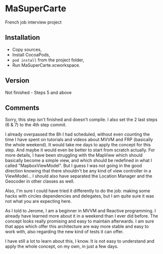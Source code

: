 # MaSuperCarte
French job interview project

## Installation
- Copy sources,
- Install CocoaPods,
- `pod install` from the project folder,
- Run MaSuperCarte.xcworkspace.

## Version
Not finished - Steps 5 and above

## Comments
Sorry, this step isn't finished and doesn't compile. I also set the 2 last steps (6 & 7) to the 4th step commit.

I already overpassed the 8h I had scheduled, without even counting the time I have spent on tutorials and videos about MVVM and FRP (basically the whole weekend).
It would take me days to apply the concept for this step. And maybe it would even be better to start from scratch actually. For more details, I have been struggling with the MapView which should basically become a simple view, and which should be redefined in what I called "MapboxViewModel". But I guess I was not going in the good direction knowing that there shouldn't be any kind of view controller in a ViewModel... I should also have separated the Location Manager and the Geocoder in other classes as well.

Also, I'm sure I could have tried it differently to do the job: making some hacks with circles dependencies and delegates, but I am quite sure it was not what you are expecting here.

As I told to Jerome, I am a beginner in MVVM and Reactive programming. I already have learned more about it in a weekend than I ever did before. The concept looks really promising and easy to maintain afterwards. I am sure that apps which offer this architecture are way more stable and easy to work with, also regarding the new kind of tests it can offer.

I have still a lot to learn about this, I know. It is not easy to understand and apply the whole concept, on my own, in just a few days.
